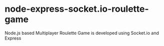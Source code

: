 node-express-socket.io-roulette-game
====================================

Node.js based Multiplayer Roulette Game is developed using Socket.io and Express
